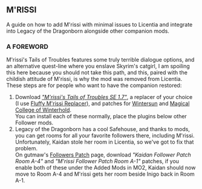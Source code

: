 ## M'RISSI
A guide on how to add M'rissi with minimal issues to Licentia and integrate into Legacy of the Dragonborn alongside other companion mods.

### A FOREWORD
M'rissi's Tails of Troubles features some truly terrible dialogue options, and an alternative quest-line where you enslave Skyrim's catgirl, I am spoiling this here because you should not take this path, and this, paired with the childish attitude of M'rissi, is why the mod was removed from Licentia. These steps are for people who want to have the companion restored:
1. Download [*"M'rissi's Tails of Troubles SE 1.7"*](https://www.nexusmods.com/skyrimspecialedition/mods/9666/),   a replacer of your choice (I use [Fluffy M'rissi Replacer](https://www.nexusmods.com/skyrimspecialedition/mods/53654)), and patches for [Wintersun](https://www.nexusmods.com/skyrimspecialedition/mods/59940) and [Magical College of Winterhold](https://www.nexusmods.com/skyrimspecialedition/mods/1539). <br> You can install each of these normally, place the plugins below other Follower mods. <br>
2. Legacy of the Dragonborn has a cool Safehouse, and thanks to mods, you can get rooms for all your favorite followers there, including M'rissi. Unfortunately, Kaidan stole her room in Licentia, so we've got to fix that problem. <br> On gutmaw's [Followers Patch](https://www.nexusmods.com/skyrimspecialedition/mods/40816) page, download *"Kaidan Follower Patch Room A-4"* and *"M'rissi Follower Patch Room A-1"* patches, if you enable both of these under the Added Mods in MO2, Kaidan should now move to Room A-4 and M'rissi gets her room beside Inigo back in Room A-1.
